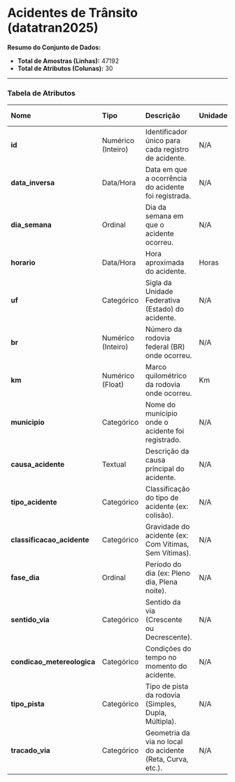 # Acidentes de Trânsito (datatran2025)

**Resumo do Conjunto de Dados:**

- **Total de Amostras (Linhas):** 47192
- **Total de Atributos (Colunas):** 30

---

### Tabela de Atributos

| Nome                       | Tipo               | Descrição                                                  | Unidades | Valores Faltantes |
| :------------------------- | :----------------- | :--------------------------------------------------------- | :------- | :---------------- |
| **id**                     | Numérico (Inteiro) | Identificador único para cada registro de acidente.        | N/A      | 0                 |
| **data_inversa**           | Data/Hora          | Data em que a ocorrência do acidente foi registrada.       | N/A      | 0                 |
| **dia_semana**             | Ordinal            | Dia da semana em que o acidente ocorreu.                   | N/A      | 0                 |
| **horario**                | Data/Hora          | Hora aproximada do acidente.                               | Horas    | 0                 |
| **uf**                     | Categórico         | Sigla da Unidade Federativa (Estado) do acidente.          | N/A      | 0                 |
| **br**                     | Numérico (Inteiro) | Número da rodovia federal (BR) onde ocorreu.               | N/A      | 0                 |
| **km**                     | Numérico (Float)   | Marco quilométrico da rodovia onde ocorreu.                | Km       | 0                 |
| **municipio**              | Categórico         | Nome do município onde o acidente foi registrado.          | N/A      | 0                 |
| **causa_acidente**         | Textual            | Descrição da causa principal do acidente.                  | N/A      | 0                 |
| **tipo_acidente**          | Categórico         | Classificação do tipo de acidente (ex: colisão).           | N/A      | 0                 |
| **classificacao_acidente** | Categórico         | Gravidade do acidente (ex: Com Vítimas, Sem Vítimas).      | N/A      | 1                 |
| **fase_dia**               | Ordinal            | Período do dia (ex: Pleno dia, Plena noite).               | N/A      | 0                 |
| **sentido_via**            | Categórico         | Sentido da via (Crescente ou Decrescente).                 | N/A      | 0                 |
| **condicao_metereologica** | Categórico         | Condições do tempo no momento do acidente.                 | N/A      | 0                 |
| **tipo_pista**             | Categórico         | Tipo de pista da rodovia (Simples, Dupla, Múltipla).       | N/A      | 0                 |
| **tracado_via**            | Categórico         | Geometria da via no local do acidente (Reta, Curva, etc.). | N/A      | 0                 |
